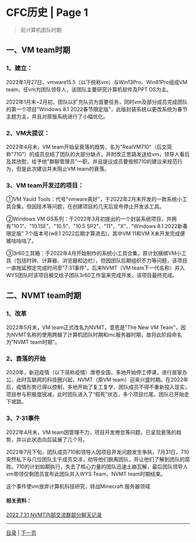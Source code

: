 # CFC历史 | Page 1

> 前计算机团队时期

## 一、VM team时期

### 1、建立：

2022年1月27日，vmware15.5（以下统称vm）与Win13Pro、Win81Pro组成VM team，任vm为团队领导人，该团队主要研究计算机软件及PPT OS为主。

2022年1月末~2月初，团队以扩充队员为首要任务，同时vm及部分成员完成团队的第一个项目"Windows 8.1 2022春节限定版"，此版封装系统以更改系统为春节主题为主，并且对原版系统进行了小幅优化。

### 2、VM大提议：

2022年4月末，VM team开始呈衰落的趋势，名为"RealVM710"（后文简称"710"）的成员总结了团队的大部分缺点，并附改正思路发送给vm，领导人看后及其欣慰，给予他"群聊管理员"一职，并且提议成员要按照710的建议来规范行为，但是此次建议并未阻止VM team的衰落。

### 3、VM team开发过的项目：

①VM Yauld Tools：代号"vmware真好"，于2022年2月末开发的一款系统小工具合集，但因技术等问题，在创建项目的几天后宣布停止开发该工具。

②Windows VM OS系列：于2022年3月初提出的一个封装系统项目，共拥有"10.1"、"10.1SE"、"10.5"、"10.5 SP2"、"11"、"X"、"Windows 8.1 2022新春限定版" 7个版本号(w8.1 2022后期才算进去)，其中VM 11和VM X未开发完成便被咕咕咕了。

③3r60工具箱：于2022年4月开始制作的系统小工具合集，原计划捆绑VM小工具（包括时钟、计算器、浏览器和边栏），但因团队后期组织不力等问题，该项目一直拖延预定完成时间至"7·31事件"。后来NVMT（VM team下一代名称）并入WYS团队时该项目被交给子团队3r60工作室来完成开发，该项目最终完成。

## 二、NVMT team时期

### 1、改革

2022年5月末，VM team正式改名为NVMT，意思是"The New VM Team"，因为NVMT名称的使用跨越了计算机团队时期和mc服务器时期，故将此阶段命名为"NVMT team时期"。

### 2、衰落的开始

2020年，新冠疫情（以下简称疫情）席卷全国，多地开始停工停课，进行居家办公，此时互联网的科技圈兴起，NVMT（原VM team）迎来兴盛时期。在2022年后，疫情形势已得以控制，多地开始了复工复学，团队成员不得不重新投入现实，项目参与积极度锐减，此时团队进入了“假死”状态，多个项目烂尾，团队已开始走下坡路。

### 3、7·31事件

2022年4月末，VM team因管理不力，项目开发倦怠等问题，已呈现衰落的趋势，并以此状态向后延展了几个月。

2022年7月下旬，团队成员710和领导人因项目开发问题发生争执，7月31日，710突然私下与几位团队主干成员交涉，劝导他们脱离团队，并让他们了解到团队的腐败。710的计划如期执行，失去了核心力量的团队迅速土崩瓦解，最后团队领导人vm带领仅剩团员宣布此团队并入WYS Team，NVMT team时期结束。

这个事件使vm放弃计算机科技研究，转战Minecraft 服务器领域

#### 相关资料：
[2022.7.31 NVMT内部交流群部分聊天记录](https://github.com/ColorFulCraft/CFCHistory/blob/main/old%20files/7.31-img.md)<br>

---

[目录](Directory.md) | [下一页](history_2.md)
